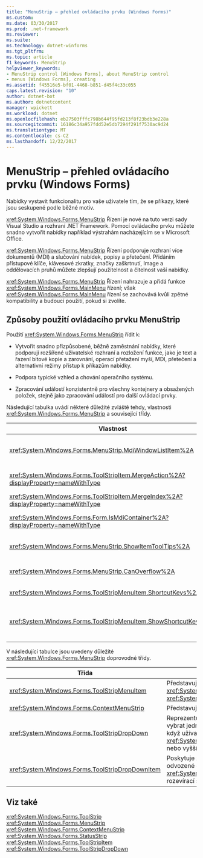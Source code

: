 ```yaml
---
title: "MenuStrip – přehled ovládacího prvku (Windows Forms)"
ms.custom: 
ms.date: 03/30/2017
ms.prod: .net-framework
ms.reviewer: 
ms.suite: 
ms.technology: dotnet-winforms
ms.tgt_pltfrm: 
ms.topic: article
f1_keywords: MenuStrip
helpviewer_keywords:
- MenuStrip control [Windows Forms], about MenuStrip control
- menus [Windows Forms], creating
ms.assetid: f45516e5-bf01-4468-b851-d45f4c33c055
caps.latest.revision: "10"
author: dotnet-bot
ms.author: dotnetcontent
manager: wpickett
ms.workload: dotnet
ms.openlocfilehash: eb27503fffc798b644f95fd213f8f23bdb3e228a
ms.sourcegitcommit: 16186c34a957fdd52e5db7294f291f7530ac9d24
ms.translationtype: MT
ms.contentlocale: cs-CZ
ms.lasthandoff: 12/22/2017
---
```

# <a name="menustrip-control-overview-windows-forms"></a>MenuStrip – přehled ovládacího prvku (Windows Forms)
Nabídky vystavit funkcionalitu pro vaše uživatele tím, že se příkazy, které jsou seskupené podle běžné motiv.  
  
 <xref:System.Windows.Forms.MenuStrip> Řízení je nové na tuto verzi sady Visual Studio a rozhraní .NET Framework. Pomocí ovládacího prvku můžete snadno vytvořit nabídky například výstrahám nacházejícím se v Microsoft Office.  
  
 <xref:System.Windows.Forms.MenuStrip> Řízení podporuje rozhraní více dokumentů (MDI) a slučování nabídek, popisy a přetečení. Přidáním přístupové klíče, klávesové zkratky, značky zaškrtnutí, Image a oddělovacích pruhů můžete zlepšují použitelnost a čitelnost vaší nabídky.  
  
 <xref:System.Windows.Forms.MenuStrip> Řízení nahrazuje a přidá funkce <xref:System.Windows.Forms.MainMenu> řízení; však <xref:System.Windows.Forms.MainMenu> řízení se zachovává kvůli zpětné kompatibility a budoucí použití, pokud si zvolíte.  
  
## <a name="ways-to-use-the-menustrip-control"></a>Způsoby použití ovládacího prvku MenuStrip  
 Použití <xref:System.Windows.Forms.MenuStrip> řídit k:  
  
-   Vytvořit snadno přizpůsobené, běžně zaměstnání nabídky, které podporují rozšířené uživatelské rozhraní a rozložení funkce, jako je text a řazení bitové kopie a zarovnání, operací přetažení myší, MDI, přetečení a alternativní režimy přístup k příkazům nabídky.  
  
-   Podpora typické vzhled a chování operačního systému.  
  
-   Zpracování událostí konzistentně pro všechny kontejnery a obsažených položek, stejně jako zpracování událostí pro další ovládací prvky.  
  
 Následující tabulka uvádí některé důležité zvláště tehdy, vlastnosti <xref:System.Windows.Forms.MenuStrip> a související třídy.  
  
|Vlastnost|Popis|  
|--------------|-----------------|  
|<xref:System.Windows.Forms.MenuStrip.MdiWindowListItem%2A>|Získá nebo nastaví <xref:System.Windows.Forms.ToolStripMenuItem> sloužící k zobrazení seznamu podřízených formulářů MDI.|  
|<xref:System.Windows.Forms.ToolStripItem.MergeAction%2A?displayProperty=nameWithType>|Získá nebo nastaví, jak slučování nabídek podřízené s nabídkami nadřazené v aplikace MDI.|  
|<xref:System.Windows.Forms.ToolStripItem.MergeIndex%2A?displayProperty=nameWithType>|Získá nebo nastaví pozici sloučené položky v rámci nabídky v aplikace MDI.|  
|<xref:System.Windows.Forms.Form.IsMdiContainer%2A?displayProperty=nameWithType>|Získá nebo nastaví hodnotu určující, zda je kontejner pro podřízených formulářů MDI formulář.|  
|<xref:System.Windows.Forms.MenuStrip.ShowItemToolTips%2A>|Získá nebo nastaví hodnotu určující, zda jsou pro zobrazen popisy tlačítek <xref:System.Windows.Forms.MenuStrip>.|  
|<xref:System.Windows.Forms.MenuStrip.CanOverflow%2A>|Získá nebo nastaví hodnotu, která určuje zda <xref:System.Windows.Forms.MenuStrip> podporuje přetečení funkce.|  
|<xref:System.Windows.Forms.ToolStripMenuItem.ShortcutKeys%2A>|Získá nebo nastaví klávesové zkratky přidružené <xref:System.Windows.Forms.ToolStripMenuItem>.|  
|<xref:System.Windows.Forms.ToolStripMenuItem.ShowShortcutKeys%2A>|Získá nebo nastaví hodnotu určující, zda zástupce klíče, které jsou přidružené <xref:System.Windows.Forms.ToolStripMenuItem> se zobrazí vedle možnosti <xref:System.Windows.Forms.ToolStripMenuItem>.|  
  
 V následující tabulce jsou uvedeny důležité <xref:System.Windows.Forms.MenuStrip> doprovodné třídy.  
  
|Třída|Popis|  
|-----------|-----------------|  
|<xref:System.Windows.Forms.ToolStripMenuItem>|Představuje volitelný možnost zobrazí na <xref:System.Windows.Forms.MenuStrip> nebo <xref:System.Windows.Forms.ContextMenuStrip>.|  
|<xref:System.Windows.Forms.ContextMenuStrip>|Představuje místní nabídky.|  
|<xref:System.Windows.Forms.ToolStripDropDown>|Reprezentuje ovládací prvek, který umožňuje uživateli vybrat jednu položku ze seznamu, který se zobrazí, když uživatel klikne <xref:System.Windows.Forms.ToolStripDropDownButton> nebo vyšší úrovni položku nabídky.|  
|<xref:System.Windows.Forms.ToolStripDropDownItem>|Poskytuje základní funkce pro ovládací prvky odvozené od <xref:System.Windows.Forms.ToolStripItem> , zobrazí rozevírací seznam položky při kliknutí na.|  
  
## <a name="see-also"></a>Viz také  
 <xref:System.Windows.Forms.ToolStrip>  
 <xref:System.Windows.Forms.MenuStrip>  
 <xref:System.Windows.Forms.ContextMenuStrip>  
 <xref:System.Windows.Forms.StatusStrip>  
 <xref:System.Windows.Forms.ToolStripItem>  
 <xref:System.Windows.Forms.ToolStripDropDown>
